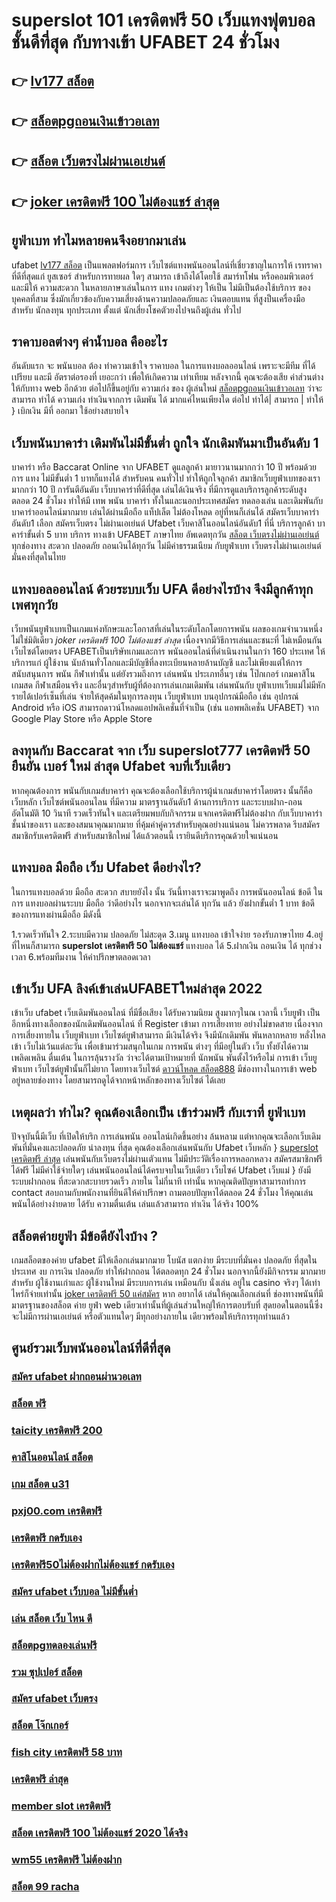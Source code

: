 # superslot 101 เครดิตฟรี 50  เว็บแทงฟุตบอล  ชั้นดีที่สุด กับทางเข้า UFABET 24 ชั่วโมง

## 👉 [lv177 สล็อต](https://mabet.net/pg-slot-credit-free/)
## 👉 [สล็อตpgถอนเงินเข้าวอเลท](https://bio.link/tisawago)
## 👉 [สล็อต เว็บตรงไม่ผ่านเอเย่นต์](https://mabet.net/register/)
## 👉 [joker เครดิตฟรี 100 ไม่ต้องแชร์ ล่าสุด](https://mabet.net/register/)

## ยูฟ่าเบท ทำไมหลายคนจึงอยากมาเล่น

ufabet [lv177 สล็อต](https://bio.link/tisawago)  เป็นแพลตฟอร์มการ เว็บไซต์แทงพนันออนไลน์ที่เชี่ยวชาญในการให้ เรทราคา ที่ดีที่สุดแก่ ยูสเซอร์ สำหรับการทายผล ใดๆ สามารถ เข้าถึงได้โดยใช้  สมาร์ทโฟน หรือคอมพิวเตอร์ และมีให้  ความสะดวก ในหลายภาษาเล่นในการ  แทง เกมต่างๆ  ให้เป็น ไม่มีเป็นต้องใช้บริการ ของบุคคลที่สาม ซึ่งมักเกี่ยวข้องกับความเสี่ยงด้านความปลอดภัยและ  เงินตอบแทน ที่สูงป็นเครื่องมือ สำหรับ  นักลงทุน ทุกประเภท ตั้งแต่ นักเสี่ยงโชคตัวยงไปจนถึงผู้เล่น ทั่วไป


## ราคาบอลต่างๆ ค่าน้ำบอล คืออะไร

 อันดับแรก จะ พนันบอล ต้อง  ทำความเข้าใจ  ราคาบอล  ในการแทงบอลออนไลน์  เพราะจะมีทีม ที่ได้เปรียบ และมี อัตราต่อรองที่ เยอะกว่า เพื่อให้เกิดความ เท่าเทียม   หลังจากนี้  คุณจะต้องเสีย  ค่าส่วนต่าง ให้กับทาง  web  อีกด้วย ต่อไปก็ขึ้นอยู่กับ ความเก่ง  ของ ผู้เล่นใหม่  [สล็อตpgถอนเงินเข้าวอเลท](https://mabet.net/register/) ว่าจะสามารถ ทำได้ ความเก่ง ทำเงินจากการ  เดิมพัน ได้ มากแค่ไหนเพียงใด  ต่อไป  ทำได้| สามารถ | ทำให้ }  เบิกเงิน   มีที่  ออกมา  ใช้อย่างสบายใจ

##  เว็บพนันบาคาร่า เดิมพันไม่มีขั้นต่ำ ถูกใจ นักเดิมพันมาเป็นอันดับ 1

บาคาร่า หรือ Baccarat Online จาก UFABET  ดูแลลูกค้า มายาวนานมากกว่า 10 ปี พร้อมด้วยการ  แทง ไม่มีขั้นต่ำ 1 บาทก็แทงได้ สำหรับคน  คนทั่วไป ทำให้ถูกใจลูกค้า สมาชิกเว็บยูฟ่าเบทของเรามากกว่า 10 ปี การันตีอันดับ เว็บบาคาร่าที่ดีที่สุด   เล่นได้เงินจริง   ที่มีการดูแลบริการลูกค้าระดับสูง ตลอด 24 ชั่วโมง ทำให้มี  เทพ พนัน บาคาร่า ทั้งในและนอกประเทศสมัคร ทดลองเล่น และเดิมพันกับบาคาร่าออนไลน์มากมาย เล่นได้ผ่านมือถือ แท็ปเล็ต ไม่ต้องโหลด อยู่ที่หนก็เล่นได้  สมัครเว็บบาคาร่า อันดับ1 เลือก สมัครเว็บตรง ไม่ผ่านเอเย่นต์ Ufabet  เว็บคาสิโนออนไลน์อันดับ1 ที่นี่ บริการลูกค้า บาคาร่าขั้นต่ำ 5 บาท บริการ  ทางเข้า UFABET ภาษาไทย อัพเดตทุกวัน [สล็อต เว็บตรงไม่ผ่านเอเย่นต์](https://mabet.net/register/) ทุกช่องทาง สะดวก ปลอดภัย ถอนเงินได้ทุกวัน ไม่มีค่าธรรมเนียม กับยูฟ่าเบท เว็บตรงไม่ผ่านเอเย่นต์ มั่นคงที่สุดในไทย


##  แทงบอลออนไลน์   ด้วยระบบเว็บ UFA ดีอย่างไรบ้าง จึงมีลูกค้าทุกเพศทุกวัย

 เว็บพนันยูฟ่าเบทเป็นเกมแห่งทักษะและโอกาสที่เล่นในระดับโลกโดยการพนัน ผลของเกมจำนวนหนึ่ง ไม่ใช่มิติเดียว *joker เครดิตฟรี 100 ไม่ต้องแชร์ ล่าสุด* เนื่องจากมีวิธีการเล่นและชนะที่ ไม่เหมือนกัน  เว็บไซต์โดยตรง UFABETเป็นบริษัทเกมและการ พนันออนไลน์ที่ดำเนินงานในกว่า 160 ประเทศ ให้บริการแก่ ผู้ใช้งาน นับล้านทั่วโลกและมีบัญชีที่ลงทะเบียนหลายล้านบัญชี และไม่เพียงแต่ให้การสนับสนุนการ พนัน กีฬาเท่านั้น แต่ยังรวมถึงการ เล่นพนัน ประเภทอื่นๆ เช่น โป๊กเกอร์ เกมคาสิโน เกมสด กีฬาเสมือนจริง และอื่นๆสำหรับผู้ที่ต้องการเล่นเกมเดิมพัน เล่นพนันกับ ยูฟ่าเบทเว็บแม่ไม่มีหักรายได้เปอร์เซ็นที่เล่น  จ่ายให้สุดค้มในทุการลงทุน  เว็บยูฟ่าเบท  บนอุปกรณ์มือถือ เช่น อุปกรณ์ Android หรือ iOS สามารถดาวน์โหลดแอปพลิเคชั่นที่จำเป็น (เช่น แอพพลิเคชั่น UFABET) จาก Google Play Store หรือ Apple Store 


## ลงทุนกับ Baccarat  จาก เว็บ **superslot777 เครดิตฟรี 50 ยืนยัน เบอร์ ใหม่ ล่าสุด** Ufabet จบที่เว็บเดียว

หากคุณต้องการ พนันกับเกมส์บาคาร่า คุณจะต้องเลือกใช้บริการผู้นำเกมส์บาคาร่าโดยตรง นั้นก็คือ เว็บหลัก เว็บไซต์พนันออนไลน ที่มีความ มาตรฐานอันดับ1  ด้านการบริการ และระบบฝาก-ถอนอัตโนมัติ  10 วินาที   รวดเร็วทันใจ และเตรียมพบกับกิจกรรม แจกเครดิตฟรีไม่ต้องฝาก กับเว็บบาคาร่าชั้นนำของเรา และของสมนาคุณมากมาย ที่คุ้มค่าคู่ควรสำหรับคุณอย่างแน่นอน ไม่ควรพลาด รีบสมัคร สมาชิกรับเครดิตฟรี สำหรับสมาชิกใหม่ ได้แล้วตอนนี้ เรายินดีบริการคุณด้วยใจแน่นอน


##  แทงบอล มือถือ  เว็บ Ufabet ดีอย่างไร?

ในการแทงบอลด้วย มือถือ สะดวก สบายยังไง  นั้น วันนี้ทางเราจะมาพูดถึง  การพนันออนไลน์ ข้อดี  ในการ แทงบอลผ่านระบบ มือถือ ว่าดีอย่างไร นอกจากจะเล่นได้  ทุกวัน  แล้ว ยังฝากขั้นต่ำ 1 บาท   ข้อดีของการแทงผ่านมือถือ มีดังนี้

1.รวดเร็วทันใจ
2.ระบบมีความ ปลอดภัย ไม่สะดุด
3.เมนู แทงบอล เข้าใจง่าย รองรับภาษาไทย
4.อยู่ที่ไหนก็สามารถ **superslot เครดิตฟรี 50 ไม่ต้องแชร์** แทงบอล ได้
5.ฝากเงิน ถอนเงิน ได้  ทุกช่วงเวลา
6.พร้อมทีมงาน ให้คำปรึกษาตลอดเวลา


## เข้าเว็บ UFA ลิงค์เข้าเล่นUFABETใหม่ล่าสุด 2022 

เข้าเว็บ ufabet   เว็บเดิมพันออนไลน์ ที่มีชื่อเสียง  ได้รับความนิยม สูงมากๆในณ เวลานี้  เว็บยูฟ่า  เป็นอีกหนึ่งทางเลือกของนักเดิมพันออนไลน์  ที่ Register เข้ามา การเสี่ยงทาย อย่างไม่ขาดสาย เนื่องจาก การเสี่ยงทายใน เว็บยูฟ่าเบท เว็บไซต์ยูฟ่าสามารถ มีเงินได้จริง จึงมีนักเดิมพัน พันหลากหลาย  หลั่งไหลเข้า เว็บไม่เว้นแต่ละวัน เพื่อเข้ามาร่วมสนุกในเกม การพนัน ต่างๆ ที่มีอยู่ในตัว เว็บ ทั้งยังได้ความ เพลิดเพลิน ตื่นเต้น ในการลุ้นรางวัล ว่าจะได้ตามเป้าหมายที่ นักพนัน พันตั้งไว้หรือไม่ การเข้า เว็บยูฟ่าเบท เว็บไซต์ยูฟ่านั้นก็ไม่ยาก  โดยทางเว็บไซต์ [ดาวน์โหลด สล็อต888](https://member.mabet.net/?action=login) มีช่องทางในการเข้า web อยู่หลายช่องทาง โดยสามารถดูได้จากหน้าหลักของทางเว็บไซต์ ได้เลย


## เหตุผลว่า ทำไม? คุณต้องเลือกเป็น เข้าร่วมฟรี กับเราที่ ยูฟ่าเบท

ปัจจุบันนี้มีเว็บ  ที่เปิดให้บริก การเล่นพนัน  ออนไลน์เกิดขึ้นอย่าง ล้นหลาม  แต่หากคุณจะเลือกเว็บเดิมพันที่มั่นคงและปลอดภัย  น่าลงทุน  ที่สุด คุณต้องเลือกเล่นพนันกับ  Ufabet เว็บหลัก } [superslot เครดิตฟรี ล่าสุด](https://mabet.net/) เล่นพนันกับเว็บตรงไม่ผ่านเตัวแทน  ไม่มีประวัติเรื่องการหลอกหลวง  สมัครสมาชิกฟรี ได้ฟรี ไม่มีค่าใช้จ่ายใดๆ เล่นพนันออนไลน์ได้ครบจบในเว็บเดียว เว็บไซค์  Ufabet เว็บแม่  } ยังมีระบบฝากถอน ที่สะดวกสะบายรวดเร็ว ภายใน  ไม่กี่นาที  เท่านั้น หากคุณติดปัญหาสามารถทำการ contact สอบถามกับพนักงานที่ยินดีให้คำปรึกษา ถามตอบปัญหาได้ตลอด  24 ชั่วโมง  ให้คุณเล่นพนันได้อย่างง่ายดาย ได้รับ ความตื่นเต้น  เล่นแล้วสามารถ ทำเงิน ได้จริง 100% 


## สล็อตค่ายยูฟ่า มีข้อดียังไงบ้าง ?
 เกมสล็อตของค่าย ufabet มีให้เลือกเล่นมากมาย โบนัส แตกง่าย มีระบบที่มั่นคง ปลอดภัย  ที่สุดในประเทศ  งบ การเงิน  ปลอดภัย  ทำให้ฝากถอน ได้ตลอดทุก 24 ชั่วโมง นอกจากนี้ยังมีกิจกรรม  มากมาย สำหรับ ผู้ใช้งานเก่าและ ผู้ใช้งานใหม่ มีระบบการเล่น เหมือนกับ  นั่งเล่น อยู่ใน casino  จริงๆ ได้เท่าไหร่ก็จ่ายเท่านั้น [joker เครดิตฟรี 50 แค่สมัคร](https://mabet.net/credit-free-new/) หาก อยากได้ เล่นให้คุณเลือกเล่นที่ ช่องทางพนันที่มีมาตรฐานของสล็อต ค่าย ยูฟ่า  web เดียวเท่านั้นที่ผู้เล่นส่วนใหญ่ให้การตอบรับที่ สุดยอดในตอนนี้ซึ่งจะไม่มีการผ่านเอเย่นต์ หรือตัวแทนใดๆ มีทุกอย่างภายใน เดียวพร้อมให้บริการทุกท่านแล้ว

## ศูนย์รวมเว็บพนันออนไลน์ที่ดีที่สุด

### [สมัคร ufabet ฝากถอนผ่านวอเลท](https://atom.io/themes/สล็อตเว็บตรง%20MABET.net%20สล็อต%20xo%20ใหม่%20008%20สล็อต%20สล็อตแตกหนัก%2020รับ100)
### [สล็อต ฟรี](https://atom.io/themes/สล็อตเว็บตรง%20MABET.net%20pg%20slot%20walletเครดิตฟรี%20008%20สล็อต%20สล็อตแตกหนัก%2020รับ100)
### [taicity เครดิตฟรี 200](https://atom.io/themes/สล็อตเว็บตรง%20MABET.net%20สล็อต%20เว็บไหนดี%20แตกง่าย%20008%20สล็อต%20สล็อตแตกหนัก%2020รับ100)
### [คาสิโนออนไลน์ สล็อต](https://atom.io/themes/สล็อตเว็บตรง%20MABET.net%20winner99%20เครดิตฟรี%2050%20008%20สล็อต%20สล็อตแตกหนัก%2020รับ100)
### [เกม สล็อต u31](https://atom.io/themes/สล็อตเว็บตรง%20MABET.net%2099ราชา%20สล็อต%20008%20สล็อต%20สล็อตแตกหนัก%2020รับ100)
### [pxj00.com เครดิตฟรี](https://atom.io/themes/สล็อตเว็บตรง%20MABET.net%20superslot%20เครดิตฟรี%2050%20ถอน%20300%20008%20สล็อต%20สล็อตแตกหนัก%2020รับ100)
### [เครดิตฟรี กดรับเอง](https://atom.io/themes/สล็อตเว็บตรง%20MABET.net%20super%20slot777%20เครดิตฟรี50%20008%20สล็อต%20สล็อตแตกหนัก%2020รับ100)
### [เครดิตฟรี50ไม่ต้องฝากไม่ต้องแชร์ กดรับเอง](https://atom.io/themes/สล็อตเว็บตรง%20MABET.net%20เครดิตฟรี%20120%20กดรับ%20เอง%20008%20สล็อต%20สล็อตแตกหนัก%2020รับ100)
### [สมัคร ufabet เว็บบอล ไม่มีขั้นต่ำ](https://atom.io/themes/สล็อตเว็บตรง%20MABET.net%20winner%20168%20เครดิตฟรี%20008%20สล็อต%20สล็อตแตกหนัก%2020รับ100)
### [เล่น สล็อต เว็บ ไหน ดี](https://atom.io/themes/สล็อตเว็บตรง%20MABET.net%20สล็อต%20เครดิตฟรี%20100%20ไม่ต้องแชร์%202021%20ล่าสุด%20008%20สล็อต%20สล็อตแตกหนัก%2020รับ100)
### [สล็อตpgทดลองเล่นฟรี](https://atom.io/themes/สล็อตเว็บตรง%20MABET.net%20abcสล็อต%20008%20สล็อต%20สล็อตแตกหนัก%2020รับ100)
### [รวม ซุปเปอร์ สล็อต](https://atom.io/themes/สล็อตเว็บตรง%20MABET.net%20เครดิตฟรีpg%20008%20สล็อต%20สล็อตแตกหนัก%2020รับ100)
### [สมัคร ufabet เว็บตรง](https://atom.io/themes/สล็อตเว็บตรง%20MABET.net%20betflik%20เครดิตฟรี%2050%20ล่าสุด%20008%20สล็อต%20สล็อตแตกหนัก%2020รับ100)
### [สล็อต โจ๊กเกอร์](https://atom.io/themes/สล็อตเว็บตรง%20MABET.net%20สล็อต%20เว็บตรงไม่ผ่านเอเย่นต์%202021%20008%20สล็อต%20สล็อตแตกหนัก%2020รับ100)
### [fish city เครดิตฟรี 58 บาท](https://atom.io/themes/สล็อตเว็บตรง%20MABET.net%20superslot%20เครดิตฟรี%2050%20otp%20008%20สล็อต%20สล็อตแตกหนัก%2020รับ100)
### [เครดิตฟรี ล่าสุด](https://atom.io/themes/สล็อตเว็บตรง%20MABET.net%20สล็อต%20pg%20เกมส์ไหนดี%20008%20สล็อต%20สล็อตแตกหนัก%2020รับ100)
### [member slot เครดิตฟรี](https://atom.io/themes/สล็อตเว็บตรง%20MABET.net%20สล็อต%20วอลเล็ต%20008%20สล็อต%20สล็อตแตกหนัก%2020รับ100)
### [สล็อต เครดิตฟรี 100 ไม่ต้องแชร์ 2020 ได้จริง](https://atom.io/themes/สล็อตเว็บตรง%20MABET.net%20สบาย99%20สล็อต%20008%20สล็อต%20สล็อตแตกหนัก%2020รับ100)
### [wm55 เครดิตฟรี ไม่ต้องฝาก](https://atom.io/themes/สล็อตเว็บตรง%20MABET.net%20member%20เครดิตฟรี%20008%20สล็อต%20สล็อตแตกหนัก%2020รับ100)
### [สล็อต 99 racha](https://atom.io/themes/สล็อตเว็บตรง%20MABET.net%20pxj%20เครดิตฟรี28บาท%20008%20สล็อต%20สล็อตแตกหนัก%2020รับ100)